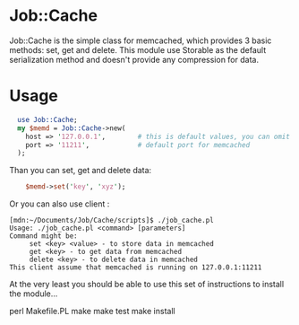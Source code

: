 #  Job::Cache

Job::Cache is the simple class for memcached, which provides 3 basic methods: set, get and delete.
This module use Storable as the default serialization method and doesn't provide any compression for data.

# Usage
```Perl
  use Job::Cache;
  my $memd = Job::Cache->new(
    host => '127.0.0.1',        # this is default values, you can omit them
    port => '11211',            # default port for memcached
  );
```
Than you can set, get and delete data:
```Perl
    $memd->set('key', 'xyz');
```

Or you can also use client :
```Code
[mdn:~/Documents/Job/Cache/scripts]$ ./job_cache.pl
Usage: ./job_cache.pl <command> [parameters]
Command might be:
     set <key> <value> - to store data in memcached
     get <key> - to get data from memcached
     delete <key> - to delete data in memcached
This client assume that memcached is running on 127.0.0.1:11211
```

At the very least you should be able to use this set of instructions
to install the module...

perl Makefile.PL
make
make test
make install
